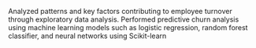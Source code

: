 Analyzed patterns and key factors contributing to employee turnover through exploratory data analysis. Performed predictive churn analysis using machine learning models such as logistic regression, random forest
classifier, and neural networks using Scikit-learn
